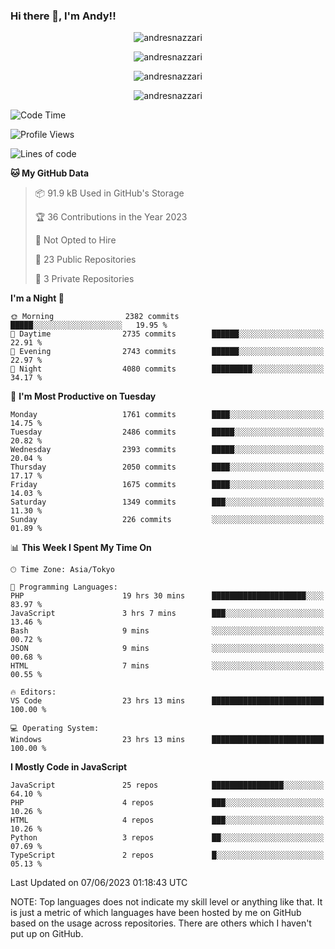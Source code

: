 ### Hi there 👋, I'm Andy!!

<p align="center" >
  <img src="https://github-profile-trophy.vercel.app/?username=AndresNazzari&theme=dracula&column=-1" alt="andresnazzari"/>
</p>

<p align="center">
  <img  src="https://github-readme-stats.vercel.app/api?username=AndresNazzari&count_private=true&show_icons=true&theme=dracula" alt="andresnazzari"/>
</p>
<p align="center">
  <img  src="https://github-readme-stats.vercel.app/api/top-langs/?username=AndresNazzari&layout=compact" alt="andresnazzari"/>
</p>
<p align="center" >
  <img src="https://github-readme-stats.vercel.app/api/wakatime?username=AndresNazzari" alt="andresnazzari"/>
</p>

<!--START_SECTION:waka-->
![Code Time](http://img.shields.io/badge/Code%20Time-560%20hrs%203%20mins-blue)

![Profile Views](http://img.shields.io/badge/Profile%20Views-0-blue)

![Lines of code](https://img.shields.io/badge/From%20Hello%20World%20I%27ve%20Written-6.2%20million%20lines%20of%20code-blue)

**🐱 My GitHub Data** 

> 📦 91.9 kB Used in GitHub's Storage 
 > 
> 🏆 36 Contributions in the Year 2023
 > 
> 🚫 Not Opted to Hire
 > 
> 📜 23 Public Repositories 
 > 
> 🔑 3 Private Repositories 
 > 
**I'm a Night 🦉** 

```text
🌞 Morning                2382 commits        █████░░░░░░░░░░░░░░░░░░░░   19.95 % 
🌆 Daytime                2735 commits        ██████░░░░░░░░░░░░░░░░░░░   22.91 % 
🌃 Evening                2743 commits        ██████░░░░░░░░░░░░░░░░░░░   22.97 % 
🌙 Night                  4080 commits        █████████░░░░░░░░░░░░░░░░   34.17 % 
```
📅 **I'm Most Productive on Tuesday** 

```text
Monday                   1761 commits        ████░░░░░░░░░░░░░░░░░░░░░   14.75 % 
Tuesday                  2486 commits        █████░░░░░░░░░░░░░░░░░░░░   20.82 % 
Wednesday                2393 commits        █████░░░░░░░░░░░░░░░░░░░░   20.04 % 
Thursday                 2050 commits        ████░░░░░░░░░░░░░░░░░░░░░   17.17 % 
Friday                   1675 commits        ████░░░░░░░░░░░░░░░░░░░░░   14.03 % 
Saturday                 1349 commits        ███░░░░░░░░░░░░░░░░░░░░░░   11.30 % 
Sunday                   226 commits         ░░░░░░░░░░░░░░░░░░░░░░░░░   01.89 % 
```


📊 **This Week I Spent My Time On** 

```text
🕑︎ Time Zone: Asia/Tokyo

💬 Programming Languages: 
PHP                      19 hrs 30 mins      █████████████████████░░░░   83.97 % 
JavaScript               3 hrs 7 mins        ███░░░░░░░░░░░░░░░░░░░░░░   13.46 % 
Bash                     9 mins              ░░░░░░░░░░░░░░░░░░░░░░░░░   00.72 % 
JSON                     9 mins              ░░░░░░░░░░░░░░░░░░░░░░░░░   00.68 % 
HTML                     7 mins              ░░░░░░░░░░░░░░░░░░░░░░░░░   00.55 % 

🔥 Editors: 
VS Code                  23 hrs 13 mins      █████████████████████████   100.00 % 

💻 Operating System: 
Windows                  23 hrs 13 mins      █████████████████████████   100.00 % 
```

**I Mostly Code in JavaScript** 

```text
JavaScript               25 repos            ████████████████░░░░░░░░░   64.10 % 
PHP                      4 repos             ███░░░░░░░░░░░░░░░░░░░░░░   10.26 % 
HTML                     4 repos             ███░░░░░░░░░░░░░░░░░░░░░░   10.26 % 
Python                   3 repos             ██░░░░░░░░░░░░░░░░░░░░░░░   07.69 % 
TypeScript               2 repos             █░░░░░░░░░░░░░░░░░░░░░░░░   05.13 % 
```




 Last Updated on 07/06/2023 01:18:43 UTC
<!--END_SECTION:waka-->

NOTE: Top languages does not indicate my skill level or anything like that. It is just a metric of which languages have been hosted by me on GitHub based on the usage across repositories. There are others which I haven't put up on GitHub.

<!-- Here are some ideas to get you started:

-   🔭 I’m currently working on ...
-   🌱 I’m currently learning ...
-   👯 I’m looking to collaborate on ...
-   🤔 I’m looking for help with ...
-   💬 Ask me about ...
-   📫 How to reach me: ...
-   😄 Pronouns: ...
-   ⚡ Fun fact: ... -->
